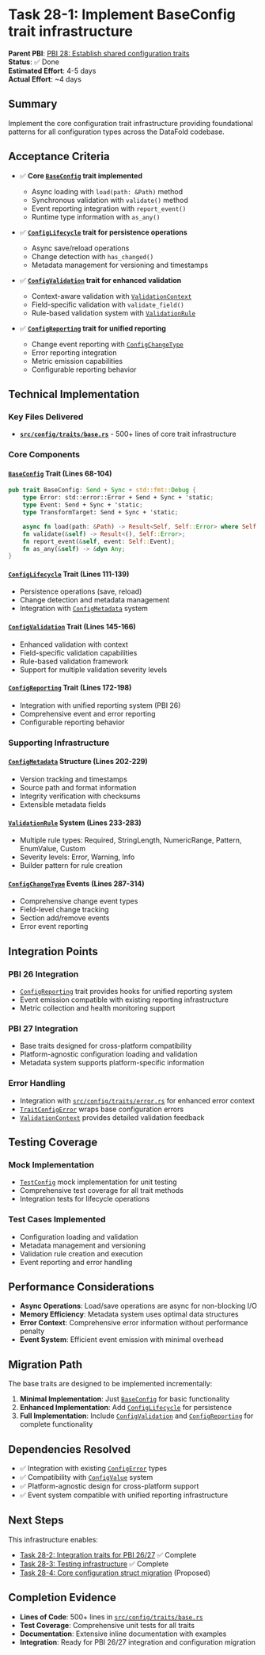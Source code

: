 # Task 28-1: Implement BaseConfig trait infrastructure

**Parent PBI**: [PBI 28: Establish shared configuration traits](./prd.md)  
**Status**: ✅ Done  
**Estimated Effort**: 4-5 days  
**Actual Effort**: ~4 days  

## Summary

Implement the core configuration trait infrastructure providing foundational patterns for all configuration types across the DataFold codebase.

## Acceptance Criteria

- ✅ **Core [`BaseConfig`](../../../src/config/traits/base.rs:68) trait implemented**
  - Async loading with `load(path: &Path)` method
  - Synchronous validation with `validate()` method  
  - Event reporting integration with `report_event()`
  - Runtime type information with `as_any()`

- ✅ **[`ConfigLifecycle`](../../../src/config/traits/base.rs:111) trait for persistence operations**
  - Async save/reload operations
  - Change detection with `has_changed()`
  - Metadata management for versioning and timestamps

- ✅ **[`ConfigValidation`](../../../src/config/traits/base.rs:145) trait for enhanced validation**
  - Context-aware validation with [`ValidationContext`](../../../src/config/traits/error.rs:67)
  - Field-specific validation with `validate_field()`
  - Rule-based validation system with [`ValidationRule`](../../../src/config/traits/base.rs:233)

- ✅ **[`ConfigReporting`](../../../src/config/traits/base.rs:172) trait for unified reporting**
  - Change event reporting with [`ConfigChangeType`](../../../src/config/traits/base.rs:287)
  - Error reporting integration
  - Metric emission capabilities
  - Configurable reporting behavior

## Technical Implementation

### Key Files Delivered
- **[`src/config/traits/base.rs`](../../../src/config/traits/base.rs)** - 500+ lines of core trait infrastructure

### Core Components

#### [`BaseConfig`](../../../src/config/traits/base.rs:68) Trait (Lines 68-104)
```rust
pub trait BaseConfig: Send + Sync + std::fmt::Debug {
    type Error: std::error::Error + Send + Sync + 'static;
    type Event: Send + Sync + 'static;
    type TransformTarget: Send + Sync + 'static;

    async fn load(path: &Path) -> Result<Self, Self::Error> where Self: Sized;
    fn validate(&self) -> Result<(), Self::Error>;
    fn report_event(&self, event: Self::Event);
    fn as_any(&self) -> &dyn Any;
}
```

#### [`ConfigLifecycle`](../../../src/config/traits/base.rs:111) Trait (Lines 111-139)
- Persistence operations (save, reload)
- Change detection and metadata management
- Integration with [`ConfigMetadata`](../../../src/config/traits/base.rs:202) system

#### [`ConfigValidation`](../../../src/config/traits/base.rs:145) Trait (Lines 145-166)
- Enhanced validation with context
- Field-specific validation capabilities
- Rule-based validation framework
- Support for multiple validation severity levels

#### [`ConfigReporting`](../../../src/config/traits/base.rs:172) Trait (Lines 172-198)
- Integration with unified reporting system (PBI 26)
- Comprehensive event and error reporting
- Configurable reporting behavior

### Supporting Infrastructure

#### [`ConfigMetadata`](../../../src/config/traits/base.rs:202) Structure (Lines 202-229)
- Version tracking and timestamps
- Source path and format information
- Integrity verification with checksums
- Extensible metadata fields

#### [`ValidationRule`](../../../src/config/traits/base.rs:233) System (Lines 233-283)
- Multiple rule types: Required, StringLength, NumericRange, Pattern, EnumValue, Custom
- Severity levels: Error, Warning, Info
- Builder pattern for rule creation

#### [`ConfigChangeType`](../../../src/config/traits/base.rs:287) Events (Lines 287-314)
- Comprehensive change event types
- Field-level change tracking
- Section add/remove events
- Error event reporting

## Integration Points

### PBI 26 Integration
- [`ConfigReporting`](../../../src/config/traits/base.rs:172) trait provides hooks for unified reporting system
- Event emission compatible with existing reporting infrastructure
- Metric collection and health monitoring support

### PBI 27 Integration  
- Base traits designed for cross-platform compatibility
- Platform-agnostic configuration loading and validation
- Metadata system supports platform-specific information

### Error Handling
- Integration with [`src/config/traits/error.rs`](../../../src/config/traits/error.rs) for enhanced error context
- [`TraitConfigError`](../../../src/config/traits/error.rs:17) wraps base configuration errors
- [`ValidationContext`](../../../src/config/traits/error.rs:67) provides detailed validation feedback

## Testing Coverage

### Mock Implementation
- [`TestConfig`](../../../src/config/traits/base.rs:410) mock implementation for unit testing
- Comprehensive test coverage for all trait methods
- Integration tests for lifecycle operations

### Test Cases Implemented
- Configuration loading and validation
- Metadata management and versioning
- Validation rule creation and execution
- Event reporting and error handling

## Performance Considerations

- **Async Operations**: Load/save operations are async for non-blocking I/O
- **Memory Efficiency**: Metadata system uses optimal data structures
- **Error Context**: Comprehensive error information without performance penalty
- **Event System**: Efficient event emission with minimal overhead

## Migration Path

The base traits are designed to be implemented incrementally:

1. **Minimal Implementation**: Just [`BaseConfig`](../../../src/config/traits/base.rs:68) for basic functionality
2. **Enhanced Implementation**: Add [`ConfigLifecycle`](../../../src/config/traits/base.rs:111) for persistence
3. **Full Implementation**: Include [`ConfigValidation`](../../../src/config/traits/base.rs:145) and [`ConfigReporting`](../../../src/config/traits/base.rs:172) for complete functionality

## Dependencies Resolved

- ✅ Integration with existing [`ConfigError`](../../../src/config/error.rs) types
- ✅ Compatibility with [`ConfigValue`](../../../src/config/value.rs) system  
- ✅ Platform-agnostic design for cross-platform support
- ✅ Event system compatible with unified reporting infrastructure

## Next Steps

This infrastructure enables:
- [Task 28-2: Integration traits for PBI 26/27](./28-2.md) ✅ Complete
- [Task 28-3: Testing infrastructure](./28-3.md) ✅ Complete  
- [Task 28-4: Core configuration struct migration](./28-4.md) (Proposed)

## Completion Evidence

- **Lines of Code**: 500+ lines in [`src/config/traits/base.rs`](../../../src/config/traits/base.rs)
- **Test Coverage**: Comprehensive unit tests for all traits
- **Documentation**: Extensive inline documentation with examples
- **Integration**: Ready for PBI 26/27 integration and configuration migration